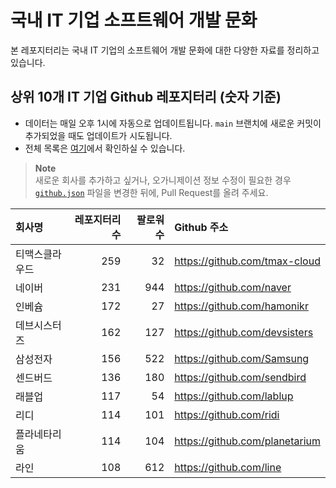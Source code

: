 # 국내 IT 기업 소프트웨어 개발 문화
본 레포지터리는 국내 IT 기업의 소프트웨어 개발 문화에 대한 다양한 자료를 정리하고 있습니다.

## 상위 10개 IT 기업 Github 레포지터리 (숫자 기준)

- 데이터는 매일 오후 1시에 자동으로 업데이트됩니다. `main` 브랜치에 새로운 커밋이 추가되었을 때도 업데이트가 시도됩니다.
- 전체 목록은 [여기](./github.md)에서 확인하실 수 있습니다.

> **Note**<br />
> 새로운 회사를 추가하고 싶거나, 오가니제이션 정보 수정이 필요한 경우 [`github.json`](./github.json) 파일을 변경한 뒤에, Pull Request를 올려 주세요.

<!-- MARKDOWN_TABLE(GITHUB): START -->

| **회사명** | **레포지터리 수** | **팔로워 수** | **Github 주소** |
|:---|---:|---:|:---|
| 티맥스클라우드 | 259 | 32 | https://github.com/tmax-cloud |
| 네이버 | 231 | 944 | https://github.com/naver |
| 인베슘 | 172 | 27 | https://github.com/hamonikr |
| 데브시스터즈 | 162 | 127 | https://github.com/devsisters |
| 삼성전자 | 156 | 522 | https://github.com/Samsung |
| 센드버드 | 136 | 180 | https://github.com/sendbird |
| 래블업 | 117 | 54 | https://github.com/lablup |
| 리디 | 114 | 101 | https://github.com/ridi |
| 플라네타리움 | 114 | 104 | https://github.com/planetarium |
| 라인 | 108 | 612 | https://github.com/line |

<!-- MARKDOWN_TABLE(GITHUB): END -->
